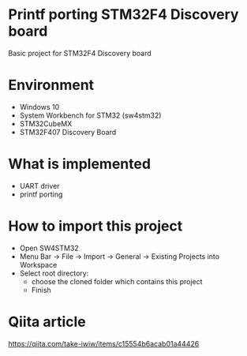 # Printf porting STM32F4 Discovery board
Basic project for STM32F4 Discovery board

# Environment
- Windows 10
- System Workbench for STM32 (sw4stm32)
- STM32CubeMX
- STM32F407 Discovery Board

# What is implemented
- UART driver
- printf porting

# How to import this project
- Open SW4STM32
- Menu Bar -> File -> Import -> General -> Existing Projects into Workspace
- Select root directory:
	- choose the cloned folder which contains this project
	- Finish

# Qiita article
https://qiita.com/take-iwiw/items/c15554b6acab01a44426
